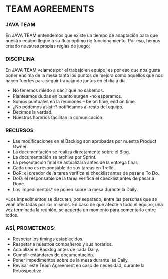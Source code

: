 # TEAM AGREEMENTS

### JAVA TEAM

En JAVA TEAM entendemos que existe un tiempo de adaptación para que nuestro equipo llegue a su flujo óptimo de
funcionamiento. Por eso, hemos creado nuestras propias reglas de juego;

### DISCIPLINA

En JAVA TEAM velamos por el trabajo en equipo; es por eso
que nos gusta poner encima de la mesa tanto los puntos de mejora como aquellos que nos hacen fuertes para seguir
trabajando juntos en el dia a dia.

* No tenemos miedo a decir que no sabemos.
* Planteamos dudas en cuanto surgen -no esperamos.
* Somos puntuales en la reuniones – be on time, end on time.
* ¿No podemos asistir? notificamos al resto del equipo.
* Decimos la verdad.
* Nuestros horarios facilitan la comunicación:

### RECURSOS

* Las modificaciones en el Backlog son aprobadas por nuestra Product Owner.
* La documentación se realiza directamente sobre el Blog.
* La documentación se archiva por Sprint.
* La presentación final se actualizará antes de la entrega final.
* Cada uno es responsable de sus tareas en Trello.
* DoR: el creador de la tarea verifica el checklist antes de pasar a To Do.
* DoD: el responsable de la tarea verifica el checklist antes de pasar a Done.
* Los impedimentos* se ponen sobre la mesa durante la Daily.

*Los impedimentos se discuten, por separado, entre las personas que se vean afectadas por los mismos. En caso de que
afecte a todo el equipo, una vez terminada la reunión, se acuerda un momento para comentarlo entre todos.

### ASÍ, PROMETEMOS:

* Respetar los timings establecidos.
* Respetar a nuestros compañeros y sus horarios.
* Actualizar el Backlog antes de cada Daily.
* Cumplir estándares de documentación.
* Poner impedimentos sobre de la mesa durante las Daily.
* Revisar este Team Agreement en caso de necesidad, durante la Retrospective.
